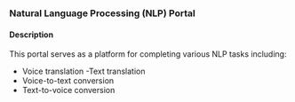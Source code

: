 ### Natural Language Processing (NLP) Portal

#### Description

This portal serves as a platform for completing various NLP tasks including:

- Voice translation
-Text translation
- Voice-to-text conversion
- Text-to-voice conversion